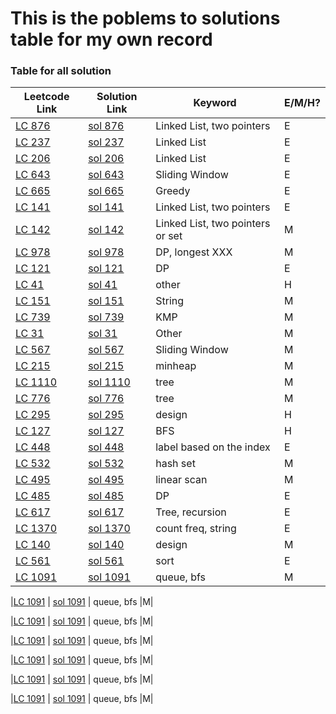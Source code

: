 # This is the poblems to solutions table for my own record

### Table for all solution
|  Leetcode Link| Solution Link | Keyword | E/M/H? |
| ------------- | ------------- | ------------- |------------- |
|[LC 876](https://leetcode-cn.com/problems/middle-of-the-linked-list/ "middle-of-the-linked-list")  | [sol 876](https://github.com/mialsy/LeetcodeDailyChallenge/blob/master/src/LinkedList/LC876_LinkedListMiddle.java)|Linked List, two pointers|E|
|[LC 237](https://leetcode-cn.com/problems/delete-node-in-a-linked-list/ "delete-node-in-a-linked-list")  | [sol 237](https://github.com/mialsy/LeetcodeDailyChallenge/blob/master/src/LinkedList/LC237_DeleteNode.java) |  Linked List|E|
|[LC 206](https://leetcode-cn.com/problems/reverse-linked-list/ "reverse-linked-list")  | [sol 206](https://github.com/mialsy/LeetcodeDailyChallenge/blob/master/src/LinkedList/LC206_ReverseLinkedList.java) | Linked List|E|
|[LC 643](https://leetcode-cn.com/problems/maximum-average-subarray-i/ "maximum-average-subarray-i")  | [sol 643](https://github.com/mialsy/LeetcodeDailyChallenge/blob/master/src/SlidingWindow/LC643_MaximumAverageSubarry.java) | Sliding Window |E|
|[LC 665](https://leetcode-cn.com/problems/non-decreasing-array/ "non-decreasing-array")  | [sol 665](https://github.com/mialsy/LeetcodeDailyChallenge/blob/master/src/Greedy/LC665_NonDecresingArray.java) | Greedy|E|
|[LC 141](https://leetcode-cn.com/problems/linked-list-cycle/ "linked-list-cycle")  | [sol 141](https://github.com/mialsy/LeetcodeDailyChallenge/blob/master/src/LinkedList/LC141_LinkedListCircle.java) | Linked List, two pointers|E|
|[LC 142](https://leetcode-cn.com/problems/linked-list-cycle-ii/ "linked-list-cycle-ii")  | [sol 142](https://github.com/mialsy/LeetcodeDailyChallenge/blob/master/src/LinkedList/LC142_LinkedListCircleII.java) | Linked List, two pointers or set|M|
|[LC 978](https://leetcode-cn.com/problems/longest-turbulent-subarray/ "longest-turbulent-subarray")  | [sol 978](https://github.com/mialsy/LeetcodeDailyChallenge/blob/master/src/DP/LC978_LongestTurbulentSubarray.java) | DP, longest XXX |M|
|[LC 121](https://leetcode-cn.com/problems/best-time-to-buy-and-sell-stock/ "best-time-to-buy-and-sell-stock")  | [sol 121](https://github.com/mialsy/LeetcodeDailyChallenge/blob/master/src/DP/LC121_SellStock.java) | DP |E|
|[LC 41](https://leetcode-cn.com/problems/first-missing-positive/ "first-missing-positive")  | [sol 41](https://github.com/mialsy/LeetcodeDailyChallenge/blob/master/src/Other/LC41_FirstMissingNumber) | other |H|
|[LC 151](https://leetcode-cn.com/problems/reverse-words-in-a-string/ "reverse-words-in-a-string")  | [sol 151](https://github.com/mialsy/LeetcodeDailyChallenge/blob/master/src/String/LC151_ReverseWords.java) | String |M|
|[LC 739](https://leetcode-cn.com/problems/daily-temperatures/ "daily-temperatures")  | [sol 739](https://github.com/mialsy/LeetcodeDailyChallenge/blob/master/src/KMP/LC739_DailyTemperature.java) | KMP |M|
|[LC 31](https://leetcode-cn.com/problems/next-permutation/ "next-permutation")  | [sol 31](https://github.com/mialsy/LeetcodeDailyChallenge/blob/master/src/Other/LC31_NextPermutation.java) | Other |M|
|[LC 567](https://leetcode-cn.com/problems/permutation-in-string/ "permutation-in-string")  | [sol 567](https://github.com/mialsy/LeetcodeDailyChallenge/blob/master/src/SlidingWindow/LC567_PermutationString.java) | Sliding Window |M|
|[LC 215](https://leetcode-cn.com/problems/kth-largest-element-in-an-array/ "kth-largest-element-in-an-array")  | [sol 215](https://github.com/mialsy/LeetcodeDailyChallenge/blob/master/src/StackQueueHeap/LC215_KthLagestInArray.java) | minheap |M|
|[LC 1110](https://leetcode-cn.com/problems/delete-nodes-and-return-forest/ "delete-nodes-and-return-forest")  | [sol 1110](https://github.com/mialsy/LeetcodeDailyChallenge/blob/master/src/MyFavDataStructure/LC1110_DeleteNodeAndReturnForest.java) | tree |M|
|[LC 776](https://leetcode-cn.com/problems/split-bst/ "split-bst")  | [sol 776](https://github.com/mialsy/LeetcodeDailyChallenge/blob/master/src/MyFavDataStructure/LC776_SplitBST.java) | tree |M|
|[LC 295](https://leetcode-cn.com/problems/find-median-from-data-stream/ "find-median-from-data-stream")  | [sol 295](https://github.com/mialsy/LeetcodeDailyChallenge/blob/master/src/Design/LC295_FindMedianFromStream.java) | design |H|
|[LC 127](https://leetcode-cn.com/problems/word-ladder/ "word-ladder")  | [sol 127](https://github.com/mialsy/LeetcodeDailyChallenge/blob/master/src/GraphSearch/LC127_word_ladder.java) | BFS |H|
|[LC 448](https://leetcode-cn.com/problems/find-all-numbers-disappeared-in-an-array/ "find-all-numbers-disappeared-in-an-array")  | [sol 448](https://github.com/mialsy/LeetcodeDailyChallenge/blob/master/src/Other/LC448_AllMissingNumbers.java) | label based on the index |E|
|[LC 532](https://leetcode-cn.com/problems/k-diff-pairs-in-an-array/ "k-diff-pairs-in-an-array")  | [sol 532](https://github.com/mialsy/LeetcodeDailyChallenge/blob/master/src/Hash/LC532_KdiffPairInArray.java) | hash set |M|
|[LC 495](https://leetcode-cn.com/problems/teemo-attacking/ "teemo-attacking")  | [sol 495](https://github.com/mialsy/LeetcodeDailyChallenge/blob/master/src/LinearScan/LC495_TeemoAttacking) | linear scan |M|
|[LC 485](https://leetcode-cn.com/problems/max-consecutive-ones/ "max-consecutive-ones")  | [sol 485](https://github.com/mialsy/LeetcodeDailyChallenge/blob/master/src/DP/LC485_MaxConsecutiveOnes) | DP |E|
|[LC 617](https://leetcode-cn.com/problems/merge-two-binary-trees/ "merge-two-binary-trees")  | [sol 617](https://github.com/mialsy/LeetcodeDailyChallenge/blob/master/src/MyFavDataStructure/LC617_MergeTwoBinaryTree) | Tree, recursion |E|
|[LC 1370](https://leetcode-cn.com/problems/increasing-decreasing-string/ "increasing-decreasing-string")  | [sol 1370](https://github.com/mialsy/LeetcodeDailyChallenge/blob/master/src/String/LC1370_IncreasingDecreasingString) | count freq, string |E|
|[LC 140](https://leetcode-cn.com/problems/lru-cache/ "lru-cache")  | [sol 140](https://github.com/mialsy/LeetcodeDailyChallenge/blob/master/src/Design/LC140_LRU_cache) | design |M|
|[LC 561](https://leetcode-cn.com/problems/array-partition-i/ "array-partition-i")  | [sol 561](https://github.com/mialsy/LeetcodeDailyChallenge/blob/master/src/Sort/LC561_ArrayPartitionI) | sort |E|
|[LC 1091](https://leetcode-cn.com/problems/shortest-path-in-binary-matrix/ "shortest-path-in-binary-matrix")  | [sol 1091](https://github.com/mialsy/LeetcodeDailyChallenge/blob/master/src/StackQueueHeap/LC1091_ShortPathInBinaryMatrix) | queue, bfs |M|

|[LC 1091](https://leetcode-cn.com/problems/shortest-path-in-binary-matrix/ "shortest-path-in-binary-matrix")  | [sol 1091](https://github.com/mialsy/LeetcodeDailyChallenge/blob/master/src/StackQueueHeap/LC1091_ShortPathInBinaryMatrix) | queue, bfs |M|

|[LC 1091](https://leetcode-cn.com/problems/shortest-path-in-binary-matrix/ "shortest-path-in-binary-matrix")  | [sol 1091](https://github.com/mialsy/LeetcodeDailyChallenge/blob/master/src/StackQueueHeap/LC1091_ShortPathInBinaryMatrix) | queue, bfs |M|

|[LC 1091](https://leetcode-cn.com/problems/shortest-path-in-binary-matrix/ "shortest-path-in-binary-matrix")  | [sol 1091](https://github.com/mialsy/LeetcodeDailyChallenge/blob/master/src/StackQueueHeap/LC1091_ShortPathInBinaryMatrix) | queue, bfs |M|

|[LC 1091](https://leetcode-cn.com/problems/shortest-path-in-binary-matrix/ "shortest-path-in-binary-matrix")  | [sol 1091](https://github.com/mialsy/LeetcodeDailyChallenge/blob/master/src/StackQueueHeap/LC1091_ShortPathInBinaryMatrix) | queue, bfs |M|

|[LC 1091](https://leetcode-cn.com/problems/shortest-path-in-binary-matrix/ "shortest-path-in-binary-matrix")  | [sol 1091](https://github.com/mialsy/LeetcodeDailyChallenge/blob/master/src/StackQueueHeap/LC1091_ShortPathInBinaryMatrix) | queue, bfs |M|

|[LC 1091](https://leetcode-cn.com/problems/shortest-path-in-binary-matrix/ "shortest-path-in-binary-matrix")  | [sol 1091](https://github.com/mialsy/LeetcodeDailyChallenge/blob/master/src/StackQueueHeap/LC1091_ShortPathInBinaryMatrix) | queue, bfs |M|
